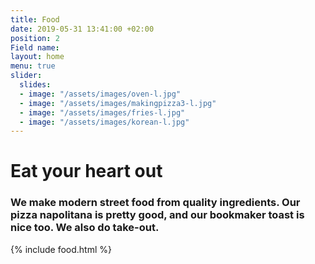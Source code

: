 ```yaml
---
title: Food
date: 2019-05-31 13:41:00 +02:00
position: 2
Field name: 
layout: home
menu: true
slider:
  slides:
  - image: "/assets/images/oven-l.jpg"
  - image: "/assets/images/makingpizza3-l.jpg"
  - image: "/assets/images/fries-l.jpg"
  - image: "/assets/images/korean-l.jpg"
---
```


# Eat your heart out

### We make modern street food from quality ingredients. Our pizza napolitana is pretty good, and our bookmaker toast is nice too. We also do take-out.

{% include food.html %}
